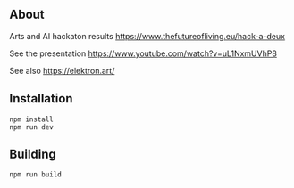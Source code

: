 ## About

Arts and AI hackaton results https://www.thefutureofliving.eu/hack-a-deux

See the presentation https://www.youtube.com/watch?v=uL1NxmUVhP8

See also https://elektron.art/

## Installation

```
npm install
npm run dev
```

## Building

```
npm run build
```
